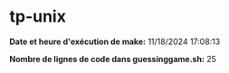 # tp-unix

**Date et heure d'exécution de make:** 11/18/2024  17:08:13

**Nombre de lignes de code dans guessinggame.sh:** 25
